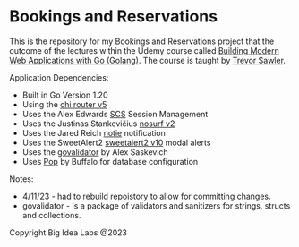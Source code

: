 # Bookings and Reservations
This is the repository for my Bookings and Reservations project that the outcome of the lectures within the Udemy course called [Building Modern Web Applications with Go (Golang)](https://www.udemy.com/course/building-modern-web-applications-with-go/). The course is taught by [Trevor Sawler](https://www.udemy.com/user/trevor-sawler/). 




Application Dependencies:
- Built in Go Version 1.20
- Using the [chi router v5](https://github.com/go-chi/chi/)
- Uses the Alex Edwards [SCS](https://github.com/alexedwards/scs) Session Management
- Uses the Justinas Stankevičius [nosurf v2](https://github.com/alexedwards/scs/v2)
- Uses the Jared Reich [notie](https://github.com/jaredreich/notie) notification 
- Uses the SweetAlert2 [sweetalert2 v10](https://sweetalert2.github.io/v10.html) modal alerts
- Uses the [govalidator](https://github.com/asaskevich/govalidator) by Alex Saskevich
- Uses [Pop](https://github.com/gobuffalo/pop) by Buffalo for database configuration



Notes:
- 4/11/23 - had to rebuild repoistory to allow for committing changes.
- govalidator - Is a package of validators and sanitizers for strings, structs and collections. 




Copyright Big Idea Labs @2023
